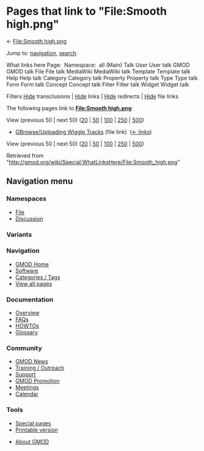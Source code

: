 <div id="mw-page-base" class="noprint">

</div>

<div id="mw-head-base" class="noprint">

</div>

<div id="content" class="mw-body" role="main">

<span id="top"></span>

<div id="mw-js-message" style="display:none;">

</div>



# <span dir="auto">Pages that link to "File:Smooth high.png"</span>

<div id="bodyContent">

<div id="contentSub">

← [File:Smooth
high.png](/wiki/File:Smooth_high.png "File:Smooth high.png")

</div>

<div id="jump-to-nav" class="mw-jump">

Jump to: [navigation](#mw-navigation), [search](#p-search)

</div>

<div id="mw-content-text">

What links here Page:  Namespace:  all (Main) Talk User User talk GMOD
GMOD talk File File talk MediaWiki MediaWiki talk Template Template talk
Help Help talk Category Category talk Property Property talk Type Type
talk Form Form talk Concept Concept talk Filter Filter talk Widget
Widget talk

Filters
[Hide](/mediawiki/index.php?title=Special:WhatLinksHere/File:Smooth_high.png&hidetrans=1 "Special:WhatLinksHere/File:Smooth high.png")
transclusions \|
[Hide](/mediawiki/index.php?title=Special:WhatLinksHere/File:Smooth_high.png&hidelinks=1 "Special:WhatLinksHere/File:Smooth high.png")
links \|
[Hide](/mediawiki/index.php?title=Special:WhatLinksHere/File:Smooth_high.png&hideredirs=1 "Special:WhatLinksHere/File:Smooth high.png")
redirects \|
[Hide](/mediawiki/index.php?title=Special:WhatLinksHere/File:Smooth_high.png&hideimages=1 "Special:WhatLinksHere/File:Smooth high.png")
file links

The following pages link to **[File:Smooth
high.png](/wiki/File:Smooth_high.png "File:Smooth high.png")**:

View (previous 50 \| next 50)
([20](/mediawiki/index.php?title=Special:WhatLinksHere/File:Smooth_high.png&limit=20 "Special:WhatLinksHere/File:Smooth high.png")
\|
[50](/mediawiki/index.php?title=Special:WhatLinksHere/File:Smooth_high.png&limit=50 "Special:WhatLinksHere/File:Smooth high.png")
\|
[100](/mediawiki/index.php?title=Special:WhatLinksHere/File:Smooth_high.png&limit=100 "Special:WhatLinksHere/File:Smooth high.png")
\|
[250](/mediawiki/index.php?title=Special:WhatLinksHere/File:Smooth_high.png&limit=250 "Special:WhatLinksHere/File:Smooth high.png")
\|
[500](/mediawiki/index.php?title=Special:WhatLinksHere/File:Smooth_high.png&limit=500 "Special:WhatLinksHere/File:Smooth high.png"))

- [GBrowse/Uploading Wiggle
  Tracks](/wiki/GBrowse/Uploading_Wiggle_Tracks "GBrowse/Uploading Wiggle Tracks")
  (file link) ‎ <span class="mw-whatlinkshere-tools">([←
  links](/mediawiki/index.php?title=Special:WhatLinksHere&target=GBrowse%2FUploading+Wiggle+Tracks "Special:WhatLinksHere"))</span>

View (previous 50 \| next 50)
([20](/mediawiki/index.php?title=Special:WhatLinksHere/File:Smooth_high.png&limit=20 "Special:WhatLinksHere/File:Smooth high.png")
\|
[50](/mediawiki/index.php?title=Special:WhatLinksHere/File:Smooth_high.png&limit=50 "Special:WhatLinksHere/File:Smooth high.png")
\|
[100](/mediawiki/index.php?title=Special:WhatLinksHere/File:Smooth_high.png&limit=100 "Special:WhatLinksHere/File:Smooth high.png")
\|
[250](/mediawiki/index.php?title=Special:WhatLinksHere/File:Smooth_high.png&limit=250 "Special:WhatLinksHere/File:Smooth high.png")
\|
[500](/mediawiki/index.php?title=Special:WhatLinksHere/File:Smooth_high.png&limit=500 "Special:WhatLinksHere/File:Smooth high.png"))

</div>

<div class="printfooter">

Retrieved from
"<http://gmod.org/wiki/Special:WhatLinksHere/File:Smooth_high.png>"

</div>

<div id="catlinks" class="catlinks catlinks-allhidden">

</div>

<div class="visualClear">

</div>

</div>

</div>

<div id="mw-navigation">

## Navigation menu

<div id="mw-head">



<div id="left-navigation">

<div id="p-namespaces" class="vectorTabs" role="navigation"
aria-labelledby="p-namespaces-label">

### Namespaces

- <span id="ca-nstab-image"><a href="/wiki/File:Smooth_high.png" accesskey="c"
  title="View the file page [c]">File</a></span>
- <span id="ca-talk"><a
  href="/mediawiki/index.php?title=File_talk:Smooth_high.png&amp;action=edit&amp;redlink=1"
  accesskey="t"
  title="Discussion about the content page [t]">Discussion</a></span>

</div>

<div id="p-variants" class="vectorMenu emptyPortlet" role="navigation"
aria-labelledby="p-variants-label">

### 

### Variants[](#)

<div class="menu">

</div>

</div>

</div>

<div id="right-navigation">





</div>



</div>

</div>

</div>

<div id="mw-panel">

<div id="p-logo" role="banner">

<a href="/wiki/Main_Page"
style="background-image: url(http://gmod.org/images/GMOD-cogs.png);"
title="Visit the main page"></a>

</div>

<div id="p-Navigation" class="portal" role="navigation"
aria-labelledby="p-Navigation-label">

### Navigation

<div class="body">

- <span id="n-GMOD-Home">[GMOD Home](/wiki/Main_Page)</span>
- <span id="n-Software">[Software](/wiki/GMOD_Components)</span>
- <span id="n-Categories-.2F-Tags">[Categories /
  Tags](/wiki/Categories)</span>
- <span id="n-View-all-pages">[View all
  pages](/wiki/Special:AllPages)</span>

</div>

</div>

<div id="p-Documentation" class="portal" role="navigation"
aria-labelledby="p-Documentation-label">

### Documentation

<div class="body">

- <span id="n-Overview">[Overview](/wiki/Overview)</span>
- <span id="n-FAQs">[FAQs](/wiki/Category:FAQ)</span>
- <span id="n-HOWTOs">[HOWTOs](/wiki/Category:HOWTO)</span>
- <span id="n-Glossary">[Glossary](/wiki/Glossary)</span>

</div>

</div>

<div id="p-Community" class="portal" role="navigation"
aria-labelledby="p-Community-label">

### Community

<div class="body">

- <span id="n-GMOD-News">[GMOD News](/wiki/GMOD_News)</span>
- <span id="n-Training-.2F-Outreach">[Training /
  Outreach](/wiki/Training_and_Outreach)</span>
- <span id="n-Support">[Support](/wiki/Support)</span>
- <span id="n-GMOD-Promotion">[GMOD
  Promotion](/wiki/GMOD_Promotion)</span>
- <span id="n-Meetings">[Meetings](/wiki/Meetings)</span>
- <span id="n-Calendar">[Calendar](/wiki/Calendar)</span>

</div>

</div>

<div id="p-tb" class="portal" role="navigation"
aria-labelledby="p-tb-label">

### Tools

<div class="body">

- <span id="t-specialpages"><a href="/wiki/Special:SpecialPages" accesskey="q"
  title="A list of all special pages [q]">Special pages</a></span>
- <span id="t-print"><a
  href="/mediawiki/index.php?title=Special:WhatLinksHere/File:Smooth_high.png&amp;printable=yes"
  rel="alternate" accesskey="p"
  title="Printable version of this page [p]">Printable version</a></span>

</div>

</div>

</div>

</div>

<div id="footer" role="contentinfo">

- <span id="footer-places-about">[About
  GMOD](/wiki/GMOD:About "GMOD:About")</span>

<!-- -->






</div>
